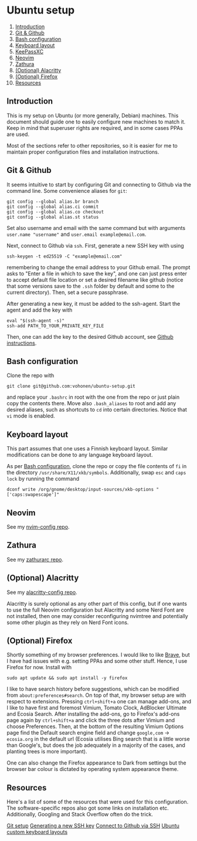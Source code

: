 # Ubuntu setup

1. [Introduction](#introduction)
2. [Git & Github](#git)
3. [Bash configuration](#bashconfig)
4. [Keyboard layout](#keyboard)
5. [KeePassXC](#keepassxc)
6. [Neovim](#nvim)
7. [Zathura](#zathura)
8. [(Optional) Alacritty](#alacritty)
9. [(Optional) Firefox](#firefox)
10. [Resources](#resources)

<a name="introduction"></a>
## Introduction
This is my setup on Ubuntu (or more generally, Debian) machines. This document should guide one to easily configure new machines to match it. Keep in mind that superuser rights are required, and in some cases PPAs are used.  

Most of the sections refer to other repositories, so it is easier for me to maintain proper configuration files and installation instructions.



<a name="git"></a>
## Git & Github

It seems intuitive to start by configuring Git and connecting to Github via the command line. Some convenience aliases for `git`:

```shell
git config --global alias.br branch
git config --global alias.ci commit
git config --global alias.co checkout
git config --global alias.st status
```

Set also username and email with the same command but with arguments `user.name "username"` and `user.email example@email.com`.

Next, connect to Github via `ssh`. First, generate a new SSH key with using 

```shell
ssh-keygen -t ed25519 -C "example@email.com" 
```

remembering to change the email address to your Github email. The prompt asks to "Enter a file in which to save the key", and one can just press enter to accept default file location or set a desired filename like github (notice that some versions save to the `.ssh` folder by default and some to the current directory). Then, set a secure passphrase.

After generating a new key, it must be added to the ssh-agent. Start the agent and add the key with 

```shell
eval "$(ssh-agent -s)"
ssh-add PATH_TO_YOUR_PRIVATE_KEY_FILE
```
Then, one can add the key to the desired Github account, see [Github instructions](https://docs.github.com/en/authentication/connecting-to-github-with-ssh/adding-a-new-ssh-key-to-your-github-account).



<a name="bashconfig"></a>
## Bash configuration

Clone the repo with 

```shell
git clone git@github.com:vohonen/ubuntu-setup.git 
```

and replace your `.bashrc` in root with the one from the repo or just plain copy the contents there. Move also `.bash_aliases` to root and add any desired aliases, such as shortcuts to `cd` into certain directories. Notice that `vi` mode is enabled.



<a name="keyboard"></a>
## Keyboard layout

This part assumes that one uses a Finnish keyboard layout. Similar modifications can be done to any language keyboard layout. 

As per [Bash configuration](#bashconfig), clone the repo or copy the file contents of `fi` in the directory `/usr/share/X11/xkb/symbols`. Additionally, swap `esc` and `caps lock` by running the command 

```shell
dconf write /org/gnome/desktop/input-sources/xkb-options "['caps:swapescape']"
```


<a name="nvim"></a>
## Neovim

See my [nvim-config repo](https://github.com/vohonen/nvim-config).



<a name="zathura"></a>
## Zathura

See my [zathurarc repo](https://github.com/vohonen/zathurarc).



<a name="alacritty"></a>
## (Optional) Alacritty

See my [alacritty-config repo](https://github.com/vohonen/alacritty-config). 

Alacritty is surely optional as any other part of this config, but if one wants to use the full Neovim configuration but Alacritty and some Nerd Font are not installed, then one may consider reconfiguring nvimtree and potentially some other plugin as they rely on Nerd Font icons.



<a name="firefox"></a>
## (Optional) Firefox

Shortly something of my browser preferences. I would like to like [Brave](brave.com), but I have had issues with e.g. setting PPAs and some other stuff. Hence, I use Firefox for now. Install with 

```shell
sudo apt update && sudo apt install -y firefox
```

I like to have search history before suggestions, which can be modified from `about:preferences#search`. On top of that, my browser setup are with respect to extensions. Pressing `ctrl+shift+a` one can manage add-ons, and I like to have first and foremost Vimium, Tomato Clock, AdBlocker Ultimate and Ecosia Search. After installing the add-ons, go to Firefox's add-ons page again by `ctrl+shift+a` and click the three dots after Vimium and choose Preferences. Then, at the bottom of the resulting Vimium Options page find the Default search engine field and change `google,com` -> `ecosia.org` in the default url (Ecosia utilises Bing search that is a little worse than Google's, but does the job adequately in a majority of the cases, and planting trees is more important).

One can also change the Firefox appearance to Dark from settings but the browser bar colour is dictated by operating system appearance theme.


<a name="resources"></a>
## Resources

Here's a list of some of the resources that were used for this configuration. The software-specific repos also got some links on installation etc. Additionally, Googling and Stack Overflow often do the trick.

[Git setup](https://git-scm.com/book/en/v2/Getting-Started-First-Time-Git-Setup)
[Generating a new SSH key](https://docs.github.com/en/authentication/connecting-to-github-with-ssh/generating-a-new-ssh-key-and-adding-it-to-the-ssh-agent)
[Connect to Github via SSH](https://docs.github.com/en/authentication/connecting-to-github-with-ssh/adding-a-new-ssh-key-to-your-github-account)
[Ubuntu custom keyboard layouts](https://help.ubuntu.com/community/Custom%20keyboard%20layout%20definitions)

